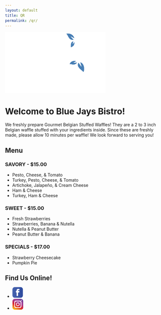 ```yaml
---
layout: default
title: QR
permalink: /qr/
---
```


<img src="/assets/images/logo-white.svg" alt="Blue Jays Bistro: A Culinary Experience" height="200" class="logo" />

# Welcome to Blue Jays Bistro!

We freshly prepare Gourmet Belgian Stuffed Waffles! They are a 2 to 3 inch
Belgian waffle stuffed with your ingredients inside. Since these are freshly made,
please allow 10 minutes per waffle! We look forward to serving you!

## Menu

### SAVORY - $15.00

<ul>
  <li>Pesto, Cheese, & Tomato</li>
  <li>Turkey, Pesto, Cheese, & Tomato</li>
  <li>Artichoke, Jalapeño, & Cream Cheese</li>
  <li>Ham & Cheese</li>
  <li>Turkey, Ham & Cheese</li>
</ul>

### SWEET - $15.00

<ul>
  <li>Fresh Strawberries</li>
  <li>Strawberries, Banana & Nutella</li>
  <li>Nutella & Peanut Butter</li>
  <li>Peanut Butter & Banana</li>
</ul>

### SPECIALS - $17.00

<ul>
  <li>Strawberry Cheesecake</li>
  <li>Pumpkin Pie</li>
</ul>

## Find Us Online!

<ul class="social">
  <li><a href="https://facebook.com/bluejaysbistro" target="_blank" rel="noopener"><img src="/assets/images/icon-facebook.png" alt="Facebook" height="36" /></a></li>
  <li><a href="https://www.instagram.com/bluejaysbistro" target="_blank" rel="noopener"><img src="/assets/images/icon-instagram.png" alt="Instagram" height="36" /></a></li>
</ul>
